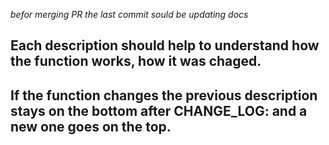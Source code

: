 *befor merging PR the last commit sould be updating docs*

## Each description should help to understand how the function works, how it was chaged.

## If the function changes the previous description stays on the bottom after CHANGE_LOG: and a new one goes on the top.